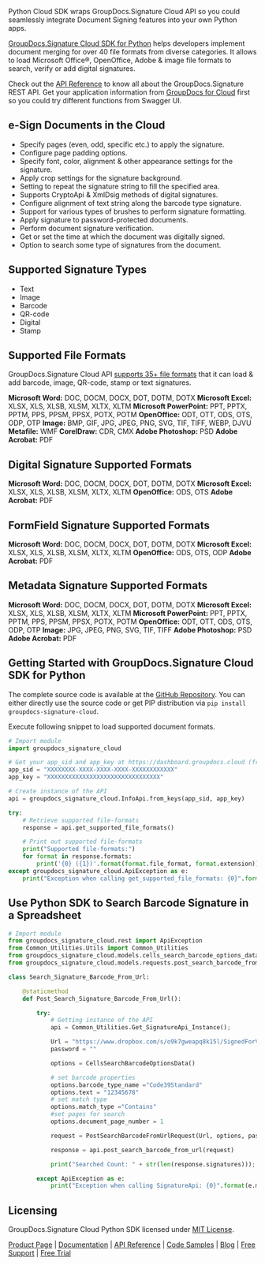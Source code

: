 Python Cloud SDK wraps GroupDocs.Signature Cloud API so you could seamlessly integrate Document Signing features into your own Python apps.

[GroupDocs.Signature Cloud SDK for Python](https://products.groupdocs.cloud/signature/python) helps developers implement document merging for over 40 file formats from diverse categories. It allows to load Microsoft Office®, OpenOffice, Adobe & image file formats to search, verify or add digital signatures. 

Check out the [API Reference](https://apireference.groupdocs.cloud/signature/) to know all about the GroupDocs.Signature REST API. Get your application information from [GroupDocs for Cloud](https://dashboard.groupdocs.cloud/#/apps) first so you could try different functions from Swagger UI.

## e-Sign Documents in the Cloud

- Specify pages (even, odd, specific etc.) to apply the signature.
- Configure page padding options.
- Specify font, color, alignment & other appearance settings for the signature.
- Apply crop settings for the signature background.
- Setting to repeat the signature string to fill the specified area.
- Supports CryptoApi & XmlDsig methods of digital signatures.
- Configure alignment of text string along the barcode type signature.
- Support for various types of brushes to perform signature formatting.
- Apply signature to password-protected documents.
- Perform document signature verification.
- Get or set the time at which the document was digitally signed.
- Option to search some type of signatures from the document.

## Supported Signature Types

- Text
- Image
- Barcode
- QR-code
- Digital
- Stamp

## Supported File Formats

GroupDocs.Signature Cloud API [supports 35+ file formats](https://wiki.groupdocs.cloud/signaturecloud/getting-started/supported-document-formats/) that it can load & add barcode, image, QR-code, stamp or text signatures.

**Microsoft Word:** DOC, DOCM, DOCX, DOT, DOTM, DOTX
**Microsoft Excel:** XLSX, XLS, XLSB, XLSM, XLTX, XLTM
**Microsoft PowerPoint:** PPT, PPTX, PPTM, PPS, PPSM, PPSX, POTX, POTM
**OpenOffice:** ODT, OTT, ODS, OTS, ODP, OTP
**Image:** BMP, GIF, JPG, JPEG, PNG, SVG, TIF, TIFF, WEBP, DJVU
**Metafile:** WMF
**CorelDraw:** CDR, CMX
**Adobe Photoshop:** PSD
**Adobe Acrobat:** PDF

## Digital Signature Supported Formats

**Microsoft Word:** DOC, DOCM, DOCX, DOT, DOTM, DOTX
**Microsoft Excel:** XLSX, XLS, XLSB, XLSM, XLTX, XLTM
**OpenOffice:** ODS, OTS
**Adobe Acrobat:** PDF

## FormField Signature Supported Formats

**Microsoft Word:** DOC, DOCM, DOCX, DOT, DOTM, DOTX
**Microsoft Excel:** XLSX, XLS, XLSB, XLSM, XLTX, XLTM
**OpenOffice:** ODS, OTS, ODP
**Adobe Acrobat:** PDF

## Metadata Signature Supported Formats

**Microsoft Word:** DOC, DOCM, DOCX, DOT, DOTM, DOTX
**Microsoft Excel:** XLSX, XLS, XLSB, XLSM, XLTX, XLTM
**Microsoft PowerPoint:** PPT, PPTX, PPTM, PPS, PPSM, PPSX, POTX, POTM
**OpenOffice:** ODT, OTT, ODS, OTS, ODP, OTP
**Image:** JPG, JPEG, PNG, SVG, TIF, TIFF
**Adobe Photoshop:** PSD
**Adobe Acrobat:** PDF

## Getting Started with GroupDocs.Signature Cloud SDK for Python

The complete source code is available at the [GitHub Repository](hhttps://github.com/groupdocs-signature-cloud/groupdocs-signature-cloud-python). You can either directly use the source code or get PIP distribution via `pip install groupdocs-signature-cloud`.

Execute following snippet to load supported document formats.

```python
# Import module
import groupdocs_signature_cloud

# Get your app_sid and app_key at https://dashboard.groupdocs.cloud (free registration is required).
app_sid = "XXXXXXXX-XXXX-XXXX-XXXX-XXXXXXXXXXXX"
app_key = "XXXXXXXXXXXXXXXXXXXXXXXXXXXXXXXX"

# Create instance of the API
api = groupdocs_signature_cloud.InfoApi.from_keys(app_sid, app_key)

try:
    # Retrieve supported file-formats
    response = api.get_supported_file_formats()

    # Print out supported file-formats
    print("Supported file-formats:")
    for format in response.formats:
        print('{0} ({1})'.format(format.file_format, format.extension)) 
except groupdocs_signature_cloud.ApiException as e:
    print("Exception when calling get_supported_file_formats: {0}".format(e.message))
```

## Use Python SDK to Search Barcode Signature in a Spreadsheet

```python
# Import module
from groupdocs_signature_cloud.rest import ApiException
from Common_Utilities.Utils import Common_Utilities
from groupdocs_signature_cloud.models.cells_search_barcode_options_data import CellsSearchBarcodeOptionsData
from groupdocs_signature_cloud.models.requests.post_search_barcode_from_url_request import PostSearchBarcodeFromUrlRequest

class Search_Signature_Barcode_From_Url:

    @staticmethod
    def Post_Search_Signature_Barcode_From_Url():

        try:
            # Getting instance of the API
            api = Common_Utilities.Get_SignatureApi_Instance();

            Url = "https://www.dropbox.com/s/o9k7gweapq8k15l/SignedForVerificationAll.xlsx?dl=1"
            password = ""

            options = CellsSearchBarcodeOptionsData()

            # set barcode properties
            options.barcode_type_name ="Code39Standard"
            options.text = "12345678"
            # set match type
            options.match_type ="Contains"
            #set pages for search
            options.document_page_number = 1

            request = PostSearchBarcodeFromUrlRequest(Url, options, password, Common_Utilities.storage_name)

            response = api.post_search_barcode_from_url(request)

            print("Searched Count: " + str(len(response.signatures)));

        except ApiException as e:
            print("Exception when calling SignatureApi: {0}".format(e.message))
```

## Licensing

GroupDocs.Signature Cloud Python SDK licensed under [MIT License](http://github.com/groupdocs-signature-cloud/groupdocs-signature-cloud-python/LICENSE).

[Product Page](https://products.groupdocs.cloud/signature/python) | [Documentation](https://wiki.groupdocs.cloud/signaturecloud/) | [API Reference](https://apireference.groupdocs.cloud/signature/) | [Code Samples](https://github.com/groupdocs-signature-cloud/groupdocs-signature-cloud-python) | [Blog](https://blog.groupdocs.cloud/category/signature/) | [Free Support](https://forum.groupdocs.cloud/c/signature) | [Free Trial](https://dashboard.groupdocs.cloud/#/apps)

